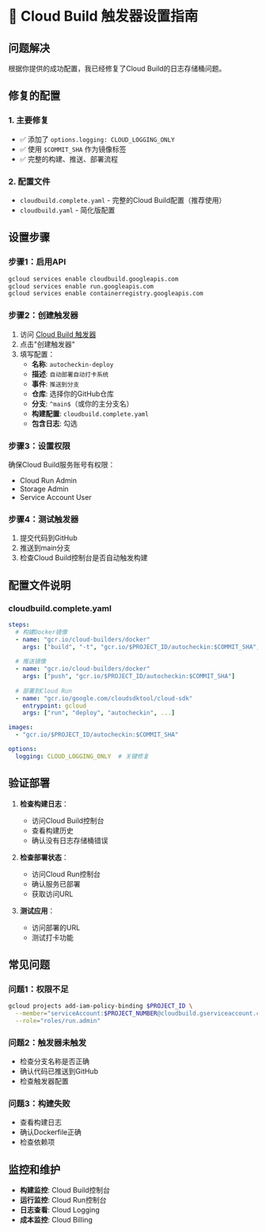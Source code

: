 # 🔧 Cloud Build 触发器设置指南

## 问题解决
根据你提供的成功配置，我已经修复了Cloud Build的日志存储桶问题。

## 修复的配置

### 1. 主要修复
- ✅ 添加了 `options.logging: CLOUD_LOGGING_ONLY`
- ✅ 使用 `$COMMIT_SHA` 作为镜像标签
- ✅ 完整的构建、推送、部署流程

### 2. 配置文件
- `cloudbuild.complete.yaml` - 完整的Cloud Build配置（推荐使用）
- `cloudbuild.yaml` - 简化版配置

## 设置步骤

### 步骤1：启用API
```bash
gcloud services enable cloudbuild.googleapis.com
gcloud services enable run.googleapis.com
gcloud services enable containerregistry.googleapis.com
```

### 步骤2：创建触发器
1. 访问 [Cloud Build 触发器](https://console.cloud.google.com/cloud-build/triggers)
2. 点击"创建触发器"
3. 填写配置：
   - **名称**: `autocheckin-deploy`
   - **描述**: `自动部署自动打卡系统`
   - **事件**: `推送到分支`
   - **仓库**: 选择你的GitHub仓库
   - **分支**: `^main$`（或你的主分支名）
   - **构建配置**: `cloudbuild.complete.yaml`
   - **包含日志**: 勾选

### 步骤3：设置权限
确保Cloud Build服务账号有权限：
- Cloud Run Admin
- Storage Admin
- Service Account User

### 步骤4：测试触发器
1. 提交代码到GitHub
2. 推送到main分支
3. 检查Cloud Build控制台是否自动触发构建

## 配置文件说明

### cloudbuild.complete.yaml
```yaml
steps:
  # 构建Docker镜像
  - name: "gcr.io/cloud-builders/docker"
    args: ["build", "-t", "gcr.io/$PROJECT_ID/autocheckin:$COMMIT_SHA", "."]
  
  # 推送镜像
  - name: "gcr.io/cloud-builders/docker"
    args: ["push", "gcr.io/$PROJECT_ID/autocheckin:$COMMIT_SHA"]
  
  # 部署到Cloud Run
  - name: "gcr.io/google.com/cloudsdktool/cloud-sdk"
    entrypoint: gcloud
    args: ["run", "deploy", "autocheckin", ...]

images:
  - "gcr.io/$PROJECT_ID/autocheckin:$COMMIT_SHA"

options:
  logging: CLOUD_LOGGING_ONLY  # 关键修复
```

## 验证部署

1. **检查构建日志**：
   - 访问Cloud Build控制台
   - 查看构建历史
   - 确认没有日志存储桶错误

2. **检查部署状态**：
   - 访问Cloud Run控制台
   - 确认服务已部署
   - 获取访问URL

3. **测试应用**：
   - 访问部署的URL
   - 测试打卡功能

## 常见问题

### 问题1：权限不足
```bash
gcloud projects add-iam-policy-binding $PROJECT_ID \
  --member="serviceAccount:$PROJECT_NUMBER@cloudbuild.gserviceaccount.com" \
  --role="roles/run.admin"
```

### 问题2：触发器未触发
- 检查分支名称是否正确
- 确认代码已推送到GitHub
- 检查触发器配置

### 问题3：构建失败
- 查看构建日志
- 确认Dockerfile正确
- 检查依赖项

## 监控和维护

- **构建监控**: Cloud Build控制台
- **运行监控**: Cloud Run控制台
- **日志查看**: Cloud Logging
- **成本监控**: Cloud Billing 